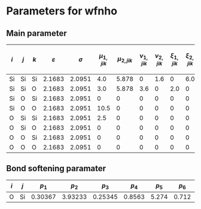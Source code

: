 # Parameters for wfnho
## Main parameter

|$i$|$j$|$k$|$\varepsilon$|$\sigma$|$\mu_{1,jik}$|$\mu_{2,jik}$|$\nu_{1,jik}$|$\nu_{2,jik}$|$\xi_{1,jik}$|$\xi_{2,jik}$|$z^0_{1,jik}$|$z^0_{2,jik}$|$a^{ij}_{1,jik}$|$a^{ij}_{2,jik}$|$a^{ik}_{1,jik}$|$a^{ik}_{2,jik}$|$\gamma^{ij}_{1,jik}$|$\gamma^{ij}_{2,jik}$|$\gamma^{ik}_{1,jik}$|$\gamma^{ik}_{2,jik}$|$\cos{\theta^0_{1,jik}}$|$\cos{\theta^0_{2,jik}}$|$\alpha_{1, jik}$|$\alpha_{2, jik}$|$A_{ij}$|$B_{ij}$|$p_{ij}$|$q_{ij}$|$a_{ij}$|
---|---|---|---|---|---|---|---|---|---|---|---|---|---|---|---|---|---|---|---|---|---|---|---|---|---|---|---|---|---
|Si|Si|Si|2.1683|2.0951|4.0|5.878|0|1.6|0|6.0|0|0.0|1.2|1.8|0|0|0.088|0|0|1.01|-1/3|-1/3|-1.35|0.3|7.04955|0.60222|4.0|0.0|1.8|
|Si|Si|O|2.1683|2.0951|3.0|5.878|3.6|0|2.0|0|2.6|0|1.15|1.8|1.10|1.5|0.032|1.01|0.124|1.082|-1/3|-1/3|0.3|0.3|7.04955|0.60222|4.0|0.0|1.8|
|Si|O|Si|2.1683|2.0951|0|0|0|0|0|0|0|0|0|0|0|0|0|0|0|0|0|0|0|0|21.0|0.038|5.3|-1.1|1.3|
|Si|O|O|2.1683|2.0951|10.5|0|0|0|0|0|0|0|1.1|0|1.1|0|0.31|0|0.31|0|-1/3|0|0|0|21.0|0.038|5.3|-1.1|1.3|
|O|Si|Si|2.1683|2.0951|2.5|0|0|0|0|0|0|0|1.2|0|1.2|0|0.15|0|0.15|0|-0.812|0|1.6|0|21.0|0.038|5.3|-1.1|1.3|
|O|Si|O|2.1683|2.0951|0|0|0|0|0|0|0|0|0|0|0|0|0|0|0|0|0|0|0|0|21.0|0.038|5.3|-1.1|1.3|
|O|O|Si|2.1683|2.0951|0|0|0|0|0|0|0|0|0|0|0|0|0|0|0|0|0|0|0|0|-12.29|0.0|0|2.24|1.25|
|O|O|O|2.1683|2.0951|0|0|0|0|0|0|0|0|0|0|0|0|0|0|0|0|0|0|0|0|-12.29|0.0|0|2.24|1.25|


## Bond softening paramater

|$i$|$j$|$p_1$|$p_2$|$p_3$|$p_4$|$p_5$|$p_6$|$p_7$|$p_8$|$p_9$|$R$|$D$|
---|---|---|---|---|---|---|---|---|---|---|---|---
|O|Si|0.30367|3.93233|0.25345|0.8563|5.274|0.712|0.522|-0.0372|-4.52|1.2|0.05|
